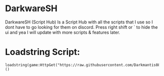 # DarkwareSH
DarkwareSH (Script Hub) Is a Script Hub with all the scripts that I use so I dont have to go looking for them on discord. Press right shift or ` to hide the ui and yea I will update with more scripts & features later.
# Loadstring Script: 
```
loadstring(game:HttpGet("https://raw.githubusercontent.com/Darkmantis089/DarkwareSH/main/DarkwareSH_Obfuscated.lua"))()
```
